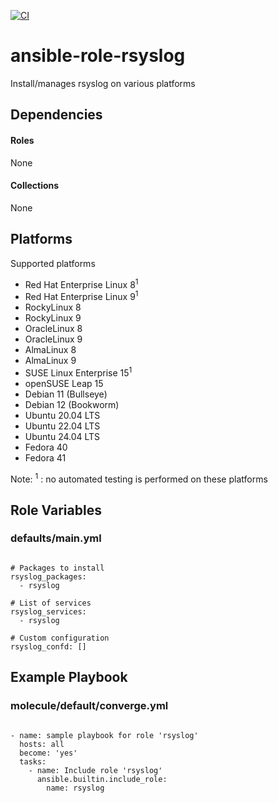[![CI](https://github.com/de-it-krachten/ansible-role-rsyslog/workflows/CI/badge.svg?event=push)](https://github.com/de-it-krachten/ansible-role-rsyslog/actions?query=workflow%3ACI)


# ansible-role-rsyslog

Install/manages rsyslog on various platforms 



## Dependencies

#### Roles
None

#### Collections
None

## Platforms

Supported platforms

- Red Hat Enterprise Linux 8<sup>1</sup>
- Red Hat Enterprise Linux 9<sup>1</sup>
- RockyLinux 8
- RockyLinux 9
- OracleLinux 8
- OracleLinux 9
- AlmaLinux 8
- AlmaLinux 9
- SUSE Linux Enterprise 15<sup>1</sup>
- openSUSE Leap 15
- Debian 11 (Bullseye)
- Debian 12 (Bookworm)
- Ubuntu 20.04 LTS
- Ubuntu 22.04 LTS
- Ubuntu 24.04 LTS
- Fedora 40
- Fedora 41

Note:
<sup>1</sup> : no automated testing is performed on these platforms

## Role Variables
### defaults/main.yml
<pre><code>
# Packages to install
rsyslog_packages:
  - rsyslog

# List of services
rsyslog_services:
  - rsyslog

# Custom configuration
rsyslog_confd: []
</pre></code>




## Example Playbook
### molecule/default/converge.yml
<pre><code>
- name: sample playbook for role 'rsyslog'
  hosts: all
  become: 'yes'
  tasks:
    - name: Include role 'rsyslog'
      ansible.builtin.include_role:
        name: rsyslog
</pre></code>

